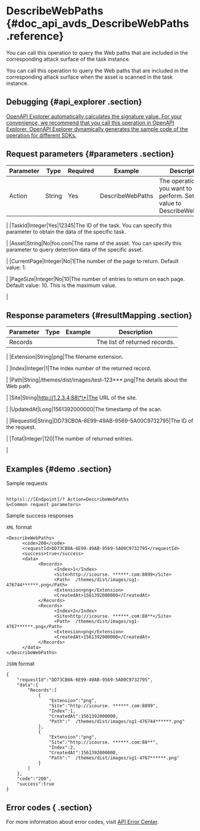 # DescribeWebPaths {#doc_api_avds_DescribeWebPaths .reference}

You can call this operation to query the Web paths that are included in the corresponding attack surface of the task instance.

You can call this operation to query the Web paths that are included in the corresponding attack surface when the asset is scanned in the task instance.

## Debugging {#api_explorer .section}

[OpenAPI Explorer automatically calculates the signature value. For your convenience, we recommend that you call this operation in OpenAPI Explorer. OpenAPI Explorer dynamically generates the sample code of the operation for different SDKs.](https://api.aliyun.com/#product=avds&api=DescribeWebPaths&type=RPC&version=2017-11-29)

## Request parameters {#parameters .section}

|Parameter|Type|Required|Example|Description|
|---------|----|--------|-------|-----------|
|Action|String|Yes|DescribeWebPaths|The operation that you want to perform. Set the value to DescribeWebPaths.

 |
|TaskId|Integer|Yes|12345|The ID of the task. You can specify this parameter to obtain the data of the specific task.

 |
|Asset|String|No|foo.com|The name of the asset. You can specify this parameter to query detection data of the specific asset.

 |
|CurrentPage|Integer|No|1|The number of the page to return. Default value: 1.

 |
|PageSize|Integer|No|10|The number of entries to return on each page. Default value: 10. This is the maximum value.

 |

## Response parameters {#resultMapping .section}

|Parameter|Type|Example|Description|
|---------|----|-------|-----------|
|Records| | |The list of returned records.

 |
|Extension|String|png|The filename extension.

 |
|Index|Integer|1|The index number of the returned record.

 |
|Path|String|/themes/dist/images/test-123\*\*\*.png|The details about the Web path.

 |
|Site|String|http://1.2.3.4:88\*\*|The URL of the site.

 |
|UpdatedAt|Long|1561392000000|The timestamp of the scan.

 |
|RequestId|String|DD73CB0A-6E99-49AB-9569-5A00C9732795|The ID of the request.

 |
|Total|Integer|120|The number of returned entries.

 |

## Examples {#demo .section}

Sample requests

``` {#request_demo}

http(s)://[Endpoint]/? Action=DescribeWebPaths
&<Common request parameters>

```

Sample success responses

`XML` format

``` {#xml_return_success_demo}
<DescribeWebPaths>
	  <code>200</code>
	  <requestId>DD73CB0A-6E99-49AB-9569-5A00C9732795</requestId>
	  <success>true</success>
	  <data>
		    <Records>
			      <Index>1</Index>
			      <Site>http://icourse. ******.com:8899</Site>
			      <Path>  /themes/dist/images/sg1-476744******.png</Path>
			      <Extension>png</Extension>
			      <CreatedAt>1561392000000</CreatedAt>
		    </Records>
		    <Records>
			      <Index>2</Index>
			      <Site>http://icourse. ******.com:88**</Site>
			      <Path>  /themes/dist/images/sg1-4767******.png</Path>
			      <Extension>png</Extension>
			      <CreatedAt>1561392000000</CreatedAt>
		    </Records>
	  </data>
</DescribeWebPaths>
```

`JSON` format

``` {#json_return_success_demo}
{
	"requestId":"DD73CB0A-6E99-49AB-9569-5A00C9732795",
	"data":{
		"Records":[
			{
				"Extension":"png",
				"Site":"http://icourse. ******.com:8899",
				"Index":1,
				"CreatedAt":1561392000000,
				"Path":"  /themes/dist/images/sg1-476744******.png"
			},
			{
				"Extension":"png",
				"Site":"http://icourse. ******.com:88**",
				"Index":2,
				"CreatedAt":1561392000000,
				"Path":"  /themes/dist/images/sg1-4767******.png"
			}
		]
	},
	"code":"200",
	"success":true
}
```

## Error codes { .section}

For more information about error codes, visit [API Error Center](https://error-center.alibabacloud.com/status/product/avds).

